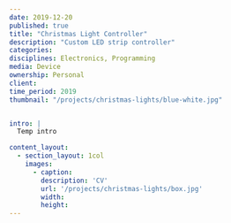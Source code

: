 ```yaml
---
date: 2019-12-20
published: true
title: "Christmas Light Controller"
description: "Custom LED strip controller"
categories: 
disciplines: Electronics, Programming
media: Device
ownership: Personal
client:
time_period: 2019
thumbnail: "/projects/christmas-lights/blue-white.jpg"


intro: |
  Temp intro

content_layout:
  - section_layout: 1col
    images:
      - caption:
        description: 'CV'
        url: '/projects/christmas-lights/box.jpg'
        width:
        height:
---
```

